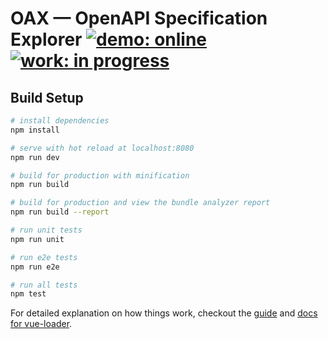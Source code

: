 # OAX &mdash; OpenAPI Specification Explorer [![demo: online](https://img.shields.io/badge/demo-online-brightgreen.svg?style=flat-square)](https://darosh.github.io/oax/) [![work: in progress](https://img.shields.io/badge/work-in%20progress-yellow.svg?style=flat-square)](./NOTES.md)

## Build Setup

``` bash
# install dependencies
npm install

# serve with hot reload at localhost:8080
npm run dev

# build for production with minification
npm run build

# build for production and view the bundle analyzer report
npm run build --report

# run unit tests
npm run unit

# run e2e tests
npm run e2e

# run all tests
npm test
```

For detailed explanation on how things work, checkout the [guide](http://vuejs-templates.github.io/webpack/) and [docs for vue-loader](http://vuejs.github.io/vue-loader).

